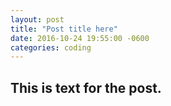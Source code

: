 ```yaml
---
layout: post
title: "Post title here"
date: 2016-10-24 19:55:00 -0600
categories: coding
---
```


## This is text for the post.
